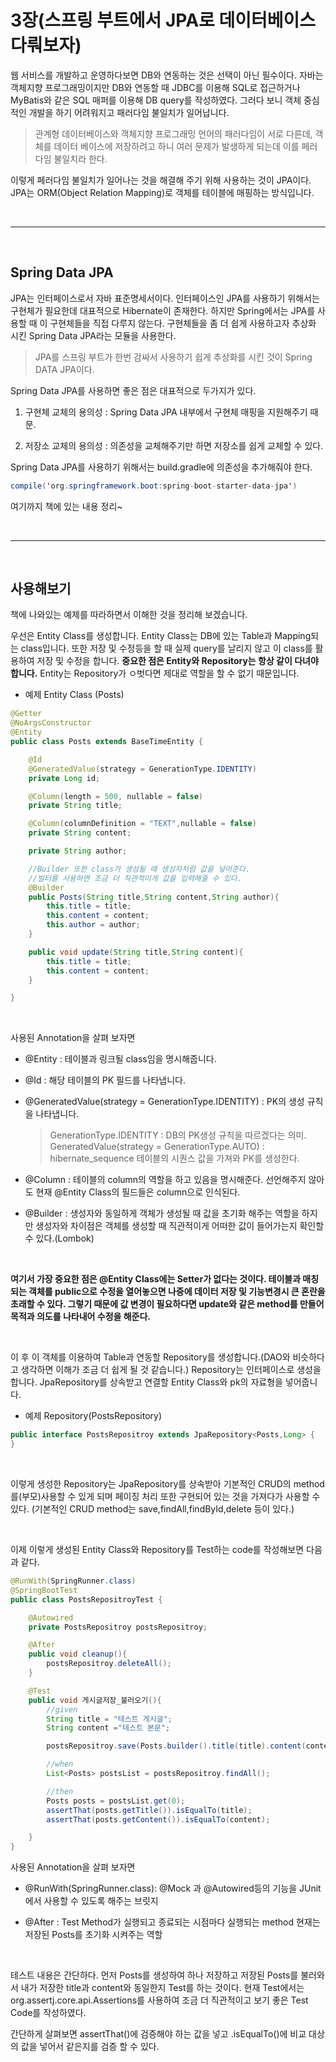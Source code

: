 3장(스프링 부트에서 JPA로 데이터베이스 다뤄보자)
===

웹 서비스를 개발하고 운영하다보면 DB와 연동하는 것은 선택이 아닌 필수이다. 자바는 객체지향 프로그래밍이지만 DB와 연동할 때 JDBC를 이용해 SQL로 접근하거나 MyBatis와 같은 SQL 매퍼를 이용해 DB query를 작성하였다. 그러다 보니 객체 중심적인 개발을 하기 어려워지고 패러다임 불일치가 일어납니다.

> 관계형 데이터베이스와 객체지향 프로그래밍 언어의 패러다임이 서로 다른데, 객체를 데이터 베이스에 저장하려고 하니 여러 문제가 발생하게 되는데 이를 페러다임 불일치라 한다.

이렇게 페러다임 불일치가 일어나는 것을 해결해 주기 위해 사용하는 것이 JPA이다. JPA는 ORM(Object Relation Mapping)로 객체를 테이블에 매핑하는 방식입니다.

<br>

---

<br>

## Spring Data JPA

JPA는 인터페이스로서 자바 표준명세서이다. 인터페이스인 JPA를 사용하기 위해서는 구현체가 필요한데 대표적으로 Hibernate이 존재한다. 하지만 Spring에서는 JPA를 사용할 때 이 구현체들을 직접 다루지 않는다. 구현체들을 좀 더 쉽게 사용하고자 추상화 시킨 Spring Data JPA라는 모듈을 사용한다. 

>JPA를 스프링 부트가 한번 감싸서 사용하기 쉽게 추상화를 시킨 것이 Spring DATA JPA이다.

Spring Data JPA를 사용하면 좋은 점은 대표적으로 두가지가 있다.

1. 구현체 교체의 용의성 : Spring Data JPA 내부에서 구현체 매핑을 지원해주기 때문.

2. 저장소 교체의 용의성 : 의존성을 교체해주기만 하면 저장소를 쉽게 교체할 수 있다.

Spring Data JPA를 사용하기 위해서는 build.gradle에 의존성을 추가해줘야 한다.

```java
compile('org.springframework.boot:spring-boot-starter-data-jpa')
```

여기까지 책에 있는 내용 정리~

<Br>

---

<Br>

## 사용해보기

책에 나와있는 예제를 따라하면서 이해한 것을 정리해 보겠습니다.

우선은 Entity Class를 생성합니다. Entity Class는 DB에 있는 Table과 Mapping되는 class입니다. 또한 저장 및 수정등을 할 때 실제 query를 날리지 않고 이 class를 활용하여 저장 및 수정을 합니다. **중요한 점은 Entity와 Repository는 항상 같이 다녀야 합니다.** Entity는 Repository가 ㅇ벗다면 제대로 역할을 할 수 없기 때문입니다.

* 예제 Entity Class (Posts)
```java
@Getter
@NoArgsConstructor
@Entity 
public class Posts extends BaseTimeEntity {

    @Id
    @GeneratedValue(strategy = GenerationType.IDENTITY)
    private Long id;

    @Column(length = 500, nullable = false)
    private String title;

    @Column(columnDefinition = "TEXT",nullable = false)
    private String content;

    private String author;

    //Builder 또한 class가 생성될 때 생성자처럼 값을 넣어준다.
    //빌터를 사용하면 조금 더 직관적이게 값을 입력해줄 수 있다.
    @Builder
    public Posts(String title,String content,String author){
        this.title = title;
        this.content = content;
        this.author = author;
    }

    public void update(String title,String content){
        this.title = title;
        this.content = content;
    }

}
```

<br>

사용된 Annotation을 살펴 보자면 

* @Entity : 테이블과 링크될 class임을 명시해줍니다.

* @Id : 해당 테이블의 PK 필드를 나타냅니다.

* @GeneratedValue(strategy = GenerationType.IDENTITY) : PK의 생성 규칙을 나타냅니다.
    > GenerationType.IDENTITY : DB의 PK생성 규칙을 따르겠다는 의미. <br>
    GeneratedValue(strategy = GenerationType.AUTO) : hibernate_sequence 테이블의 시퀀스 값을 가져와 PK를 생성한다.

* @Column : 테이블의 column의 역할을 하고 있음을 명시해준다. 선언해주지 않아도 현재 @Entity Class의 필드들은 column으로 인식된다.

* @Builder : 생성자와 동일하게 객체가 생성될 때 값을 초기화 해주는 역할을 하지만 생성자와 차이점은 객체를 생성할 때 직관적이게 어떠한 값이 들어가는지 확인할 수 있다.(Lombok)

<br>

**여기서 가장 중요한 점은 @Entity Class에는 Setter가 없다는 것이다. 테이블과 매칭되는 객체를 public으로 수정을 열어놓으면 나중에 데이터 저장 및 기능변경시 큰 혼란을 초래할 수 있다. 그렇기 때문에 값 변경이 필요하다면 update와 같은 method를 만들어 목적과 의도를 나타내어 수정을 해준다.**

<br>

이 후 이 객체를 이용하여 Table과 연동할 Repository를 생성합니다.(DAO와 비슷하다고 생각하면 이해가 조금 더 쉽게 될 것 같습니다.) Repository는 인터페이스로 생성을 합니다. JpaRepository를 상속받고 연결할 Entity Class와 pk의 자료형을 넣어줍니다. 

* 예제 Repository(PostsRepository)

```java
public interface PostsRepositroy extends JpaRepository<Posts,Long> {
}
```

<Br>

이렇게 생성한 Repository는 JpaRepository를 상속받아 기본적인 CRUD의 method를(부모)사용할 수 있게 되며 페이징 처리 또한 구현되어 있는 것을 가져다가 사용할 수 있다. (기본적인 CRUD method는 save,findAll,findById,delete 등이 있다.)

<br>

이제 이렇게 생성된 Entity Class와 Repository를 Test하는 code를 작성해보면 다음과 같다.

```java
@RunWith(SpringRunner.class)
@SpringBootTest
public class PostsRepositroyTest {

    @Autowired
    private PostsRepositroy postsRepositroy;

    @After
    public void cleanup(){
        postsRepositroy.deleteAll();
    }

    @Test
    public void 게시글저장_불러오기(){
        //given
        String title = "테스트 게시글";
        String content ="테스트 본문";

        postsRepositroy.save(Posts.builder().title(title).content(content).author("leecoding2285@gmail.com").build());

        //when
        List<Posts> postsList = postsRepositroy.findAll();

        //then
        Posts posts = postsList.get(0);
        assertThat(posts.getTitle()).isEqualTo(title);
        assertThat(posts.getContent()).isEqualTo(content);

    }
}
```

사용된 Annotation을 살펴 보자면

* @RunWith(SpringRunner.class): @Mock 과 @Autowired등의 기능을 JUnit에서 사용할 수 있도록 해주는 브릿지

* @After : Test Method가 실행되고 종료되는 시점마다 실행되는 method 현재는 저장된 Posts를 초기화 시켜주는 역할

<br>

테스트 내용은 간단하다. 먼저 Posts를 생성하여 하나 저장하고 저장된 Posts를 불러와서 내가 저장한 title과 content와 동일한지 Test를 하는 것이다. 현재 Test에서는 org.assertj.core.api.Assertions를 사용하여 조금 더 직관적이고 보기 좋은 Test Code를 작성하였다. 

간단하게 살펴보면 assertThat()에 검증해야 하는 값을 넣고 .isEqualTo()에 비교 대상의 값을 넣어서 같은지를 검증 할 수 있다.